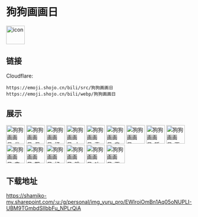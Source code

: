 # 狗狗画画日
<img src="https://emoji.shojo.cn/bili/src/狗狗画画日/icon.png" width="50" height="50" alt="icon">

## 链接
Cloudflare:
```
https://emoji.shojo.cn/bili/src/狗狗画画日
https://emoji.shojo.cn/bili/webp/狗狗画画日
```
## 展示
<img src="https://emoji.shojo.cn/bili/src/狗狗画画日/狗狗画画日-发现了.png" width="50" height="50" alt="狗狗画画日-发现了">
<img src="https://emoji.shojo.cn/bili/src/狗狗画画日/狗狗画画日-保护伞.png" width="50" height="50" alt="狗狗画画日-保护伞">
<img src="https://emoji.shojo.cn/bili/src/狗狗画画日/狗狗画画日-打赏.png" width="50" height="50" alt="狗狗画画日-打赏">
<img src="https://emoji.shojo.cn/bili/src/狗狗画画日/狗狗画画日-小太阳.png" width="50" height="50" alt="狗狗画画日-小太阳">
<img src="https://emoji.shojo.cn/bili/src/狗狗画画日/狗狗画画日-喜欢.png" width="50" height="50" alt="狗狗画画日-喜欢">
<img src="https://emoji.shojo.cn/bili/src/狗狗画画日/狗狗画画日-悲.png" width="50" height="50" alt="狗狗画画日-悲">
<img src="https://emoji.shojo.cn/bili/src/狗狗画画日/狗狗画画日-HAPPY.png" width="50" height="50" alt="狗狗画画日-HAPPY">
<img src="https://emoji.shojo.cn/bili/src/狗狗画画日/狗狗画画日-睡觉.png" width="50" height="50" alt="狗狗画画日-睡觉">
<img src="https://emoji.shojo.cn/bili/src/狗狗画画日/狗狗画画日-画画.png" width="50" height="50" alt="狗狗画画日-画画">
<img src="https://emoji.shojo.cn/bili/src/狗狗画画日/狗狗画画日-害怕.png" width="50" height="50" alt="狗狗画画日-害怕">
<img src="https://emoji.shojo.cn/bili/src/狗狗画画日/狗狗画画日-期待.png" width="50" height="50" alt="狗狗画画日-期待">
<img src="https://emoji.shojo.cn/bili/src/狗狗画画日/狗狗画画日-好运来.png" width="50" height="50" alt="狗狗画画日-好运来">
<img src="https://emoji.shojo.cn/bili/src/狗狗画画日/狗狗画画日-跳跳.png" width="50" height="50" alt="狗狗画画日-跳跳">
<img src="https://emoji.shojo.cn/bili/src/狗狗画画日/狗狗画画日-咔嚓一下.png" width="50" height="50" alt="狗狗画画日-咔嚓一下">
<img src="https://emoji.shojo.cn/bili/src/狗狗画画日/狗狗画画日-画画2.png" width="50" height="50" alt="狗狗画画日-画画2">

## 下载地址

https://shamiko-my.sharepoint.com/:u:/g/personal/img_yuru_pro/EWlroiOmBn1Aq05oNUPLI-UBM9TGmbdSIlbbFu_NPLrQiA